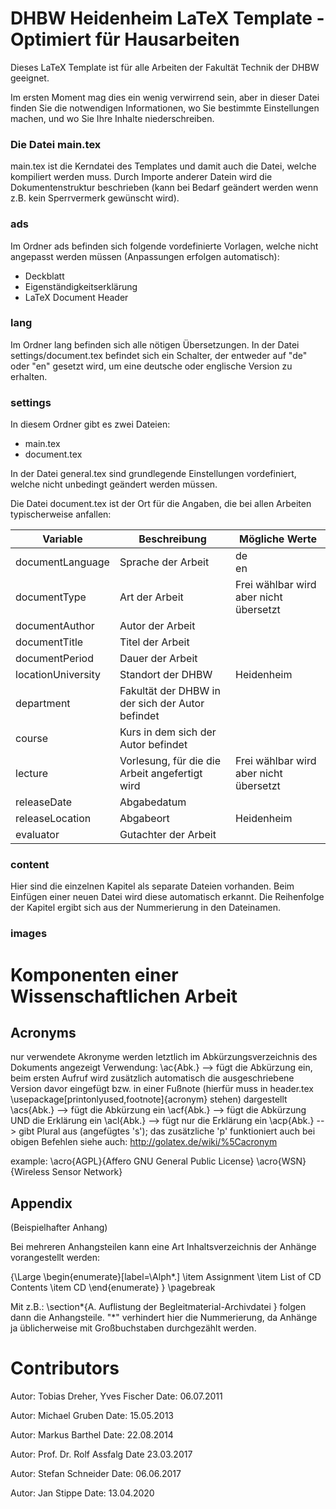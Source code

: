 # DHBW Heidenheim LaTeX Template - Optimiert für Hausarbeiten

Dieses LaTeX Template ist für alle Arbeiten der Fakultät Technik der DHBW geeignet.

Im ersten Moment mag dies ein wenig verwirrend sein, aber in dieser Datei finden Sie die notwendigen Informationen, wo Sie bestimmte Einstellungen machen, und wo Sie Ihre Inhalte niederschreiben. 

### Die Datei main.tex

main.tex ist die Kerndatei des Templates und damit auch die Datei, welche kompiliert werden muss. Durch Importe anderer Datein wird die Dokumentenstruktur beschrieben (kann bei Bedarf geändert werden wenn z.B. kein Sperrvermerk gewünscht wird).

### ads

Im Ordner ads befinden sich folgende vordefinierte Vorlagen, welche nicht angepasst werden müssen (Anpassungen erfolgen automatisch):

* Deckblatt
* Eigenständigkeitserklärung
* LaTeX Document Header

### lang

Im Ordner lang befinden sich alle nötigen Übersetzungen. In der Datei settings/document.tex befindet sich ein Schalter, der entweder auf "de" oder "en" gesetzt wird, um eine deutsche oder englische Version zu erhalten.

### settings

In diesem Ordner gibt es zwei Dateien:

* main.tex
* document.tex

In der Datei general.tex sind grundlegende Einstellungen vordefiniert, welche nicht unbedingt geändert werden müssen.

Die Datei document.tex ist der Ort für die Angaben, die bei allen Arbeiten typischerweise anfallen:

| Variable | Beschreibung | Mögliche Werte |
| -------- | ------------ | -------------- |
| documentLanguage| Sprache der Arbeit | de<br/> en |
| documentType | Art der Arbeit | Frei wählbar wird aber nicht übersetzt |
| documentAuthor | Autor der Arbeit | |
| documentTitle | Titel der Arbeit | |
| documentPeriod | Dauer der Arbeit | |
| locationUniversity | Standort der DHBW | Heidenheim |
| department | Fakultät der DHBW in der sich der Autor befindet | |
| course | Kurs in dem sich der Autor befindet | |
| lecture | Vorlesung, für die die Arbeit angefertigt wird | Frei wählbar wird aber nicht übersetzt |
| releaseDate | Abgabedatum | |
| releaseLocation | Abgabeort | Heidenheim |
| evaluator | Gutachter der Arbeit | |

### content

Hier sind die einzelnen Kapitel als separate Dateien vorhanden. Beim Einfügen einer neuen Datei wird diese automatisch erkannt. Die Reihenfolge der Kapitel ergibt sich aus der Nummerierung in den Dateinamen.

### images


# Komponenten einer Wissenschaftlichen Arbeit

## Acronyms

nur verwendete Akronyme werden letztlich im Abkürzungsverzeichnis des Dokuments angezeigt
Verwendung: 
		\ac{Abk.}   --> fügt die Abkürzung ein, beim ersten Aufruf wird zusätzlich automatisch die ausgeschriebene Version davor eingefügt bzw. in einer Fußnote (hierfür muss in header.tex \usepackage[printonlyused,footnote]{acronym} stehen) dargestellt
		\acs{Abk.}   -->  fügt die Abkürzung ein
		\acf{Abk.}   --> fügt die Abkürzung UND die Erklärung ein
		\acl{Abk.}   --> fügt nur die Erklärung ein
		\acp{Abk.}  --> gibt Plural aus (angefügtes 's'); das zusätzliche 'p' funktioniert auch bei obigen Befehlen
	siehe auch: http://golatex.de/wiki/%5Cacronym
	
example: 
\acro{AGPL}{Affero GNU General Public License}
\acro{WSN}{Wireless Sensor Network}

## Appendix

(Beispielhafter Anhang)
 
Bei mehreren Anhangsteilen kann eine Art Inhaltsverzeichnis der Anhänge vorangestellt werden:

{\Large
\begin{enumerate}[label=\Alph*.]
	\item Assignment 
	\item List of CD Contents
	\item CD 
\end{enumerate}
}
\pagebreak

Mit z.B.:
\section*{A. Auflistung der Begleitmaterial-Archivdatei }
folgen dann die Anhangsteile. "*" verhindert hier die Nummerierung, da Anhänge ja üblicherweise mit Großbuchstaben durchgezählt werden.

# Contributors

 Autor: Tobias Dreher, Yves Fischer
 Date: 06.07.2011

 Autor: Michael Gruben
 Date: 15.05.2013

 Autor: Markus Barthel
 Date: 22.08.2014

 Autor: Prof. Dr. Rolf Assfalg
 Date 23.03.2017

 Autor: Stefan Schneider
 Date: 06.06.2017

 Autor: Jan Stippe
 Date: 13.04.2020

